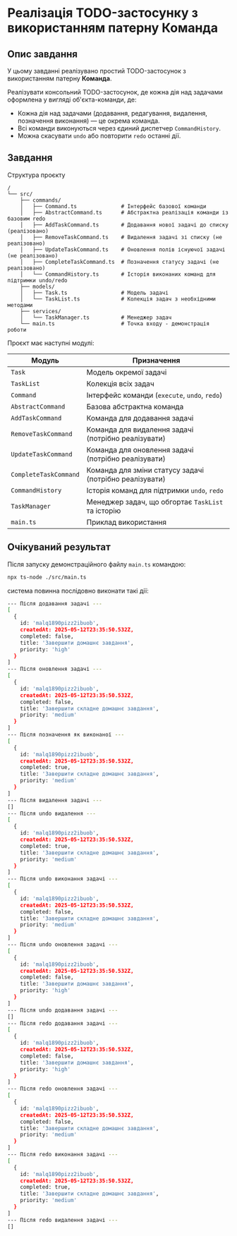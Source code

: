 # Реалізація TODO-застосунку з використанням патерну Команда

## Опис завдання

У цьому завданні реалізувано простий TODO-застосунок з використанням патерну **Команда**.

Реалізувати консольний TODO-застосунок, де кожна дія над задачами оформлена у вигляді об'єкта-команди, де:

- Кожна дія над задачами (додавання, редагування, видалення, позначення виконання) — це окрема команда.
- Всі команди виконуються через єдиний диспетчер `CommandHistory`.
- Можна скасувати `undo` або повторити `redo` останні дії.

## Завдання

Структура проєкту

```
/
└── src/
    ├── commands/
    │   ├── Command.ts              # Інтерфейс базової команди
    │   ├── AbstractCommand.ts      # Абстрактна реалізація команди із базовим redo
    │   ├── AddTaskCommand.ts       # Додавання нової задачі до списку (реалізовано)
    │   ├── RemoveTaskCommand.ts    # Видалення задачі зі списку (не реалізовано)
    │   ├── UpdateTaskCommand.ts    # Оновлення полів існуючої задачі (не реалізовано)
    │   ├── CompleteTaskCommand.ts  # Позначення статусу задачі (не реалізовано)
    │   └── CommandHistory.ts       # Історія виконаних команд для підтримки undo/redo
    ├── models/
    │   ├── Task.ts                 # Модель задачі
    │   └── TaskList.ts             # Колекція задач з необхідними методами
    ├── services/
    │   └── TaskManager.ts          # Менеджер задач
    └── main.ts                     # Точка входу - демонстрація роботи
```

Проєкт має наступні модулі:

| **Модуль**            | **Призначення**                                         |
| --------------------- | ------------------------------------------------------- |
| `Task`                | Модель окремої задачі                                   |
| `TaskList`            | Колекція всіх задач                                     |
| `Command`             | Інтерфейс команди (`execute`, `undo`, `redo`)           |
| `AbstractCommand`     | Базова абстрактна команда                               |
| `AddTaskCommand`      | Команда для додавання задачі                            |
| `RemoveTaskCommand`   | Команда для видалення задачі (потрібно реалізувати)     |
| `UpdateTaskCommand`   | Команда для оновлення задачі (потрібно реалізувати)     |
| `CompleteTaskCommand` | Команда для зміни статусу задачі (потрібно реалізувати) |
| `CommandHistory`      | Історія команд для підтримки `undo`, `redo`             |
| `TaskManager`         | Менеджер задач, що обгортає `TaskList` та історію       |
| `main.ts`             | Приклад використання                                    |


## Очікуваний результат

Після запуску демонстраційного файлу `main.ts` командою:

```bash
npx ts-node ./src/main.ts
```

система повинна послідовно виконати такі дії:

```bash
--- Після додавання задачі ---
[
  {
    id: 'malq1890pizz2ibuob',
    createdAt: 2025-05-12T23:35:50.532Z,
    completed: false,
    title: 'Завершити домашнє завдання',
    priority: 'high'
  }
]
--- Після оновлення задачі ---
[
  {
    id: 'malq1890pizz2ibuob',
    createdAt: 2025-05-12T23:35:50.532Z,
    completed: false,
    title: 'Завершити складне домашнє завдання',
    priority: 'medium'
  }
]
--- Після позначення як виконаної ---
[
  {
    id: 'malq1890pizz2ibuob',
    createdAt: 2025-05-12T23:35:50.532Z,
    completed: true,
    title: 'Завершити складне домашнє завдання',
    priority: 'medium'
  }
]
--- Після видалення задачі ---
[]
--- Після undo видалення ---
[
  {
    id: 'malq1890pizz2ibuob',
    createdAt: 2025-05-12T23:35:50.532Z,
    completed: true,
    title: 'Завершити складне домашнє завдання',
    priority: 'medium'
  }
]
--- Після undo виконання задачі ---
[
  {
    id: 'malq1890pizz2ibuob',
    createdAt: 2025-05-12T23:35:50.532Z,
    completed: false,
    title: 'Завершити складне домашнє завдання',
    priority: 'medium'
  }
]
--- Після undo оновлення задачі ---
[
  {
    id: 'malq1890pizz2ibuob',
    createdAt: 2025-05-12T23:35:50.532Z,
    completed: false,
    title: 'Завершити домашнє завдання',
    priority: 'high'
  }
]
--- Після undo додавання задачі ---
[]
--- Після redo додавання задачі ---
[
  {
    id: 'malq1890pizz2ibuob',
    createdAt: 2025-05-12T23:35:50.532Z,
    completed: false,
    title: 'Завершити домашнє завдання',
    priority: 'high'
  }
]
--- Після redo оновлення задачі ---
[
  {
    id: 'malq1890pizz2ibuob',
    createdAt: 2025-05-12T23:35:50.532Z,
    completed: false,
    title: 'Завершити складне домашнє завдання',
    priority: 'medium'
  }
]
--- Після redo виконання задачі ---
[
  {
    id: 'malq1890pizz2ibuob',
    createdAt: 2025-05-12T23:35:50.532Z,
    completed: true,
    title: 'Завершити складне домашнє завдання',
    priority: 'medium'
  }
]
--- Після redo видалення задачі ---
[]
```
